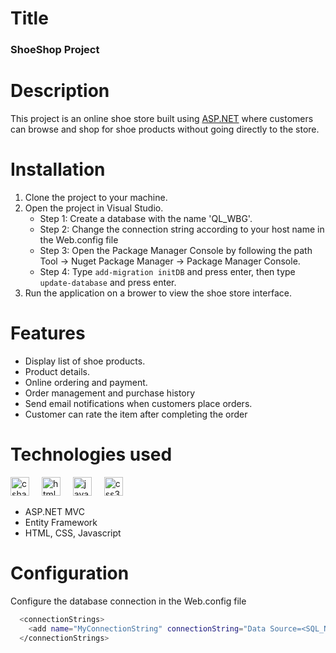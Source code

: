 # Title

### ShoeShop Project

# Description

This project is an online shoe store built using [ASP.NET](https://dotnet.microsoft.com/en-us/apps/aspnet) where customers can browse and shop for shoe products without going directly to the store.

# Installation

1. Clone the project to your machine.
2. Open the project in Visual Studio.
   - Step 1: Create a database with the name 'QL_WBG'.
   - Step 2: Change the connection string according to your host name in the Web.config file
   - Step 3: Open the Package Manager Console by following the path Tool -> Nuget Package Manager -> Package Manager Console.
   - Step 4: Type ```add-migration initDB``` and press enter, then type ```update-database``` and press enter.
4. Run the application on a brower to view the shoe store interface.

# Features

- Display list of shoe products.
- Product details.
- Online ordering and payment.
- Order management and purchase history
- Send email notifications when customers place orders.
- Customer can rate the item after completing the order

# Technologies used
<div align="left">
   <img src="https://cdn.jsdelivr.net/gh/devicons/devicon/icons/csharp/csharp-original.svg" height="30" alt="csharp logo"  />
   <img width="12" />
   <img src="https://cdn.jsdelivr.net/gh/devicons/devicon/icons/html5/html5-original.svg" height="30" alt="html5 logo"  />
   <img width="12" />
   <img src="https://cdn.jsdelivr.net/gh/devicons/devicon/icons/javascript/javascript-original.svg" height="30" alt="javascript logo"  />
   <img width="12" />
   <img src="https://cdn.jsdelivr.net/gh/devicons/devicon/icons/css3/css3-original.svg" height="30" alt="css3 logo"  />
</div>

- ASP.NET MVC
- Entity Framework
- HTML, CSS, Javascript

# Configuration
Configure the database connection in the Web.config file

```bash
  <connectionStrings>
    <add name="MyConnectionString" connectionString="Data Source=<SQL_NAME>;Initial Catalog=QL_WBG;Integrated Security=True;Persist Security Info=False;Pooling=False;MultipleActiveResultSets=False;Encrypt=False;TrustServerCertificate=False" providerName="System.Data.SqlClient" />
  </connectionStrings>
```
